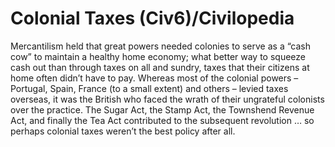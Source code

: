 # Colonial Taxes (Civ6)/Civilopedia

Mercantilism held that great powers needed colonies to serve as a “cash cow” to maintain a healthy home economy; what better way to squeeze cash out than through taxes on all and sundry, taxes that their citizens at home often didn’t have to pay. Whereas most of the colonial powers – Portugal, Spain, France (to a small extent) and others – levied taxes overseas, it was the British who faced the wrath of their ungrateful colonists over the practice. The Sugar Act, the Stamp Act, the Townshend Revenue Act, and finally the Tea Act contributed to the subsequent revolution … so perhaps colonial taxes weren’t the best policy after all.